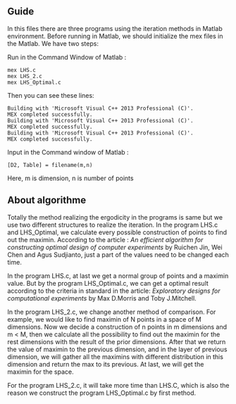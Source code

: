 ## Guide
In this files there are three programs using the iteration methods in Matlab environment. Before running in Matlab, we should initialize the mex files in the Matlab.  We have two steps:

  Run in the Command Window of Matlab :

    mex LHS.c
    mex LHS_2.c
    mex LHS_Optimal.c

  Then you can see these lines:

    Building with 'Microsoft Visual C++ 2013 Professional (C)'.
    MEX completed successfully.
    Building with 'Microsoft Visual C++ 2013 Professional (C)'.
    MEX completed successfully.
    Building with 'Microsoft Visual C++ 2013 Professional (C)'.
    MEX completed successfully.

  Input in the Command window of Matlab : 

    [D2, Table] = filename(m,n)

Here, m  is dimension, n is number of points

## About algorithme

Totally the method realizing the ergodicity in the programs is same but we use two different structures to realize the iteration. 
In the program LHS.c and LHS_Optimal, we calculate every possible construction of points to find out the maximin. According to the article : _An efficient algorithm for constructing optimal design of computer experiments_ by Ruichen Jin, Wei Chen and Agus Sudjianto, just a part of the values need to be changed each time.

In the program LHS.c, at last we get a normal group of points and a maximin value. But by the program LHS_Optimal.c, we can get a optimal result according to the criteria in standard in the article: _Exploratory designs for computational experiments_ by Max D.Morris and Toby J.Mitchell.

In the program LHS_2.c, we change another method of comparison. For example, we would like to find maximin of N points in a space of M dimensions. Now we decide a construction of n points in m dimensions and m < M, then we calculate all the possibility to find out the maximin for the rest dimensions with the result of the prior dimensions. After that we return the value of maximin to the previous dimension, and in the layer of previous dimension, we will gather all the maximins with different distribution in this dimension and return the max to its previous. At last, we will get the maximin for the space.

For the program LHS_2.c, it will take more time than LHS.C, which is also the reason we construct the program LHS_Optimal.c by first method.
